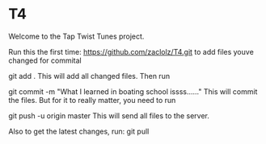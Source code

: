 T4
==

Welcome to the Tap Twist Tunes project.

Run this the first time:
https://github.com/zaclolz/T4.git
to add files youve changed for commital

git add .
This will add all changed files. Then run

git commit -m "What I learned in boating school issss......"
This will commit the files. But for it to really matter, you need to run

git push -u origin master
This will send all files to the server.

Also to get the latest changes, run: 
git pull
